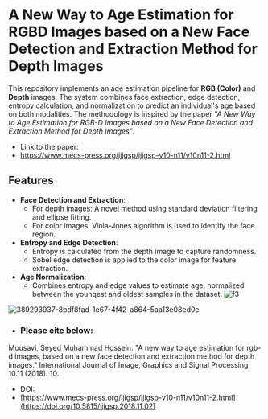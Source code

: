 # A New Way to Age Estimation for RGBD Images based on a New Face Detection and Extraction Method for Depth Images

This repository implements an age estimation pipeline for **RGB (Color)** and **Depth** images. The system combines face extraction, edge detection, entropy calculation, and normalization to predict an individual's age based on both modalities. The methodology is inspired by the paper _"A New Way to Age Estimation for RGB-D Images based on a New Face Detection and Extraction Method for Depth Images"_.
- Link to the paper:
- https://www.mecs-press.org/ijigsp/ijigsp-v10-n11/v10n11-2.html
## Features

- **Face Detection and Extraction**:
  - For depth images: A novel method using standard deviation filtering and ellipse fitting.
  - For color images: Viola-Jones algorithm is used to identify the face region.
- **Entropy and Edge Detection**:
  - Entropy is calculated from the depth image to capture randomness.
  - Sobel edge detection is applied to the color image for feature extraction.
- **Age Normalization**:
  - Combines entropy and edge values to estimate age, normalized between the youngest and oldest samples in the dataset.
![f3](https://github.com/user-attachments/assets/2aef3265-8023-4f11-b470-7fa6dcf8d278)

![389293937-8bdf8fad-1e67-4f42-a864-5aa13e08ed0e](https://github.com/user-attachments/assets/99f65071-bdf1-4d19-ad34-a5cddde3ead9)

- ### Please cite below:
Mousavi, Seyed Muhammad Hossein. "A new way to age estimation for rgb-d images, based on a new face detection and extraction method for depth images." International Journal of Image, Graphics and Signal Processing 10.11 (2018): 10.

- DOI:
- [https://www.mecs-press.org/ijigsp/ijigsp-v10-n11/v10n11-2.html](https://doi.org/10.5815/ijigsp.2018.11.02)
